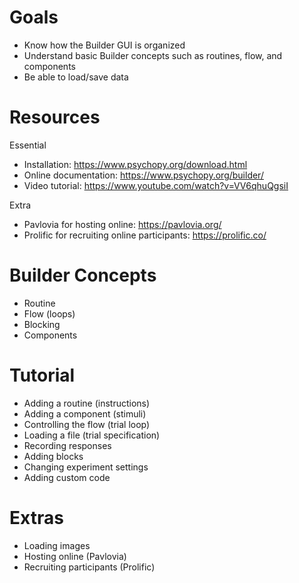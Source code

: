 # Goals
- Know how the Builder GUI is organized
- Understand basic Builder concepts such as routines, flow, and components
- Be able to load/save data

# Resources
Essential
- Installation: https://www.psychopy.org/download.html
- Online documentation: https://www.psychopy.org/builder/
- Video tutorial: https://www.youtube.com/watch?v=VV6qhuQgsiI

Extra
- Pavlovia for hosting online: https://pavlovia.org/
- Prolific for recruiting online participants: https://prolific.co/

# Builder Concepts
- Routine
- Flow (loops)
- Blocking
- Components

# Tutorial
- Adding a routine (instructions)
- Adding a component (stimuli)
- Controlling the flow (trial loop)
- Loading a file (trial specification)
- Recording responses
- Adding blocks
- Changing experiment settings
- Adding custom code

# Extras
- Loading images
- Hosting online (Pavlovia)
- Recruiting participants (Prolific)
